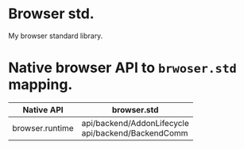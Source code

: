 # Browser std.
My browser standard library.

# Native browser API to `brwoser.std` mapping.
| Native API | browser.std |
|-|-|
|browser.runtime|api/backend/AddonLifecycle <br> api/backend/BackendComm|